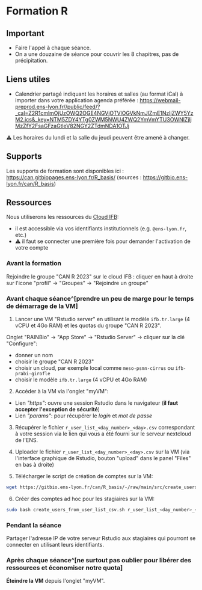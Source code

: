# Formation R

## Important

- Faire l'appel à chaque séance.
- On a une douzaine de séance pour couvrir les 8 chapitres, pas de précipitation.

## Liens utiles

- Calendrier partagé indiquant les horaires et salles (au format iCal) à importer dans votre application agenda préférée : https://webmail-preprod.ens-lyon.fr//public/feed/?_cal=Z2R1cmlmOjUzOWQ2OGE4NGVjOTVlOGVkNmJlZmE1NzljZWY5YzM2.ics&_key=NTM5ZDY4YTg0ZWM5NWU4ZWQ2YmVmYTU3OWNlZjljMzZfY2FsaGFzaGtleV82NGY2ZTdmNDA1OTJj

⚠ Les horaires du lundi et la salle du jeudi peuvent être amené à changer.

## Supports

Les supports de formation sont disponibles ici : https://can.gitbiopages.ens-lyon.fr/R_basis/ (sources : https://gitbio.ens-lyon.fr/can/R_basis)

## Ressources

Nous utiliserons les ressources du [Cloud IFB](https://biosphere.france-bioinformatique.fr/):

- il est accessible via vos identifiants institutionnels (e.g. `@ens-lyon.fr`, etc.)
- ⚠ il faut se connecter une première fois pour demander l'activation de votre compte


### Avant la formation

Rejoindre le groupe "CAN R 2023" sur le cloud IFB : cliquer en haut à droite sur l'icone "profil" → "Groupes" → "Rejoindre un groupe"

### Avant chaque séance^[prendre un peu de marge pour le temps de démarrage de la VM]

1. Lancer une VM "Rstudio server" en utilisant le modèle `ifb.tr.large` (4 vCPU et 4Go RAM) et les quotas du groupe "CAN R 2023".

Onglet "RAINBio" → "App Store" → "Rstudio Server" → cliquer sur la clé "Configure":
  + donner un nom
  + choisir le groupe "CAN R 2023"
  + choisir un cloud, par exemple local comme `meso-psmn-cirrus` ou `ifb-prabi-girofle`
  + choisir le modèle `ifb.tr.large` (4 vCPU et 4Go RAM)

2. Accéder à la VM via l'onglet "myVM":
  + Lien *"https"*: ouvre une session Rstudio dans le navigateur (**il faut accepter l'exception de sécurité**)
  + Lien *"params"*: pour récupérer le *login* et *mot de passe*

3. Récupérer le fichier `r_user_list_<day_number>_<day>.csv` correspondant à votre session via le lien qui vous a été fourni sur le serveur nextcloud de l'ENS.

4. Uploader le fichier `r_user_list_<day_number>_<day>.csv` sur la VM (via l'interface graphique de Rstudio, bouton "upload" dans le panel "Files" en bas à droite)

5. Télécharger le script de création de comptes sur la VM:

```bash
wget https://gitbio.ens-lyon.fr/can/R_basis/-/raw/main/src/create_users_from_user_list_csv.sh
```

6. Créer des comptes ad hoc pour les stagiaires sur la VM:
```bash
sudo bash create_users_from_user_list_csv.sh r_user_list_<day_number>_<day>.csv
```

### Pendant la séance

Partager l'adresse IP de votre serveur Rstudio aux stagiaires qui pourront se connecter en utilisant leurs identifiants.

### Après chaque séance^[ne surtout pas oublier pour libérer des ressources et économiser notre quota]

**Éteindre la VM** depuis l'onglet "myVM".
